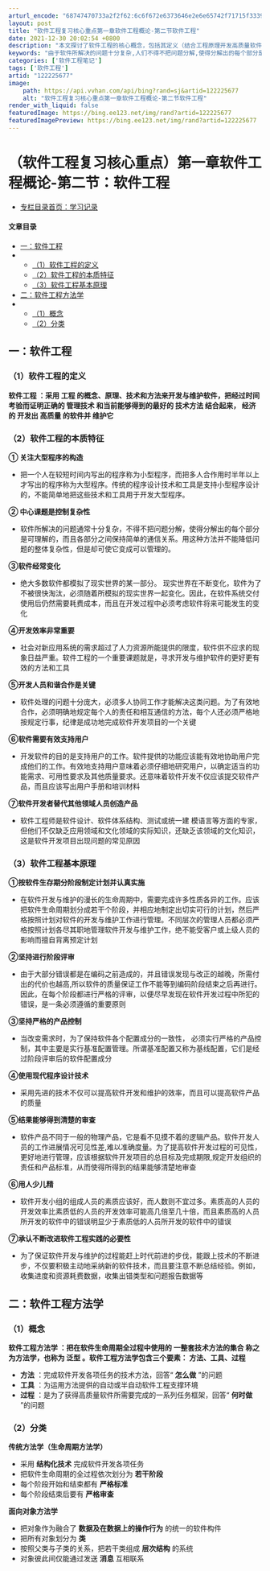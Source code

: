 ```yaml
---
arturl_encode: "68747470733a2f2f62:6c6f672e6373646e2e6e65742f71715f33393138333033342f:61727469636c652f64657461696c732f313232323235363737"
layout: post
title: "软件工程复习核心重点第一章软件工程概论-第二节软件工程"
date: 2021-12-30 20:02:54 +0800
description: "本文探讨了软件工程的核心概念，包括其定义（结合工程原理开发高质量软件）、本质特征（如大型程序构建、复"
keywords: "由于软件所解决的问题十分复杂,人们不得不把问题分解,使得分解出的每个部分是可理"
categories: ['软件工程笔记']
tags: ['软件工程']
artid: "122225677"
image:
    path: https://api.vvhan.com/api/bing?rand=sj&artid=122225677
    alt: "软件工程复习核心重点第一章软件工程概论-第二节软件工程"
render_with_liquid: false
featuredImage: https://bing.ee123.net/img/rand?artid=122225677
featuredImagePreview: https://bing.ee123.net/img/rand?artid=122225677
---
```


# （软件工程复习核心重点）第一章软件工程概论-第二节：软件工程

* [专栏目录首页：学习记录](https://zhangxing-tech.blog.csdn.net/article/details/122793073)

#### 文章目录

* [一：软件工程](#_5)
* + [（1）软件工程的定义](#1_6)
  + [（2）软件工程的本质特征](#2_10)
  + [（3）软件工程基本原理](#3_44)
* [二：软件工程方法学](#_81)
* + [（1）概念](#1_82)
  + [（2）分类](#2_90)

## 一：软件工程

### （1）软件工程的定义

**软件工程
：采用
工程
的概念、原理、技术和方法来开发与维护软件，把经过时间考验而证明正确的
管理技术
和当前能够得到的最好的
技术方法
结合起来，
经济的
开发出
高质量
的软件并
维护它**

### （2）软件工程的本质特征

**① 关注大型程序的构造**

* 把一个人在较短时间内写出的程序称为小型程序，而把多人合作用时半年以上才写出的程序称为大型程序。传统的程序设计技术和工具是支持小型程序设计的，不能简单地把这些技术和工具用于开发大型程序。

**② 中心课题是控制复杂性**

* 软件所解决的问题通常十分复杂，不得不把问题分解，使得分解出的每个部分是可理解的，而且各部分之间保持简单的通信关系。用这种方法并不能降低问题的整体复杂性，但是却可使它变成可以管理的。

**③软件经常变化**

* 绝大多数软件都模拟了现实世界的某一部分。 现实世界在不断变化，软件为了不被很快淘汰，必须随着所模拟的现实世界一起变化。因此，在软件系统交付使用后仍然需要耗费成本，而且在开发过程中必须考虑软件将来可能发生的变化

**④开发效率非常重要**

* 社会对新应用系统的需求超过了人力资源所能提供的限度，软件供不应求的现象日益严重。软件工程的一个重要课题就是，寻求开发与维护软件的更好更有效的方法和工具

**⑤开发人员和谐合作是关键**

* 软件处理的问题十分庞大，必须多人协同工作才能解决这类问题。为了有效地合作，必须明确地规定每个人的责任和相互通信的方法，每个人还必须严格地按规定行事，纪律是成功地完成软件开发项目的一个关键

**⑥软件需要有效支持用户**

* 开发软件的目的是支持用户的工作。软件提供的功能应该能有效地协助用户完成他们的工作。有效地支持用户意味着必须仔细地研究用户，以确定适当的功能需求、可用性要求及其他质量要求。还意味着软件开发不仅应该提交软件产品，而且应该写出用户手册和培训材料

**⑦软件开发者替代其他领域人员创造产品**

* 软件工程师是软件设计、软件体系结构、测试或统一建 模语言等方面的专家，但他们不仅缺乏应用领域和文化领域的实际知识，还缺乏该领域的文化知识，这是软件开发项目出现问题的常见原因

### （3）软件工程基本原理

**①按软件生存期分阶段制定计划并认真实施**

* 在软件开发与维护的漫长的生命周期中，需要完成许多性质各异的工作。应该把软件生命周期划分成若干个阶段，并相应地制定出切实可行的计划，然后严格按照计划对软件的开发与维护工作进行管理。不同层次的管理人员都必须严格按照计划各尽其职地管理软件开发与维护工作，绝不能受客户或上级人员的影响而擅自背离预定计划

**②坚持进行阶段评审**

* 由于大部分错误都是在编码之前造成的，并且错误发现与改正的越晚，所需付出的代价也越高,所以软件的质量保证工作不能等到编码阶段结束之后再进行。因此，在每个阶段都进行严格的评审，以便尽早发现在软件开发过程中所犯的错误，是一条必须遵循的重要原则

**③坚持严格的产品控制**

* 当改变需求时，为了保持软件各个配置成分的一致性， 必须实行严格的产品控制，其中主要是实行基准配置管理。所谓基准配置又称为基线配置，它们是经过阶段评审后的软件配置成分

**④使用现代程序设计技术**

* 采用先进的技术不仅可以提高软件开发和维护的效率，而且可以提高软件产品的质量

**⑤结果能够得到清楚的审查**

* 软件产品不同于一般的物理产品，它是看不见摸不着的逻辑产品。软件开发人员的工作进展情况可见性差,难以准确度量。为了提高软件开发过程的可见性，更好地进行管理，应该根据软件开发项目的总目标及完成期限,规定开发组织的责任和产品标准，从而使得所得到的结果能够清楚地审查

**⑥用人少儿精**

* 软件开发小组的组成人员的素质应该好，而人数则不宜过多。素质高的人员的开发效率比素质低的人员的开发效率可能高几倍至几十倍，而且素质高的人员所开发的软件中的错误明显少于素质低的人员所开发的软件中的错误

**⑦承认不断改进软件工程实践的必要性**

* 为了保证软件开发与维护的过程能赶上时代前进的步伐，能跟上技术的不断进步，不仅要积极主动地采纳新的软件技术，而且要注意不断总结经验。例如，收集进度和资源耗费数据，收集出错类型和问题报告数据等

## 二：软件工程方法学

### （1）概念

**软件工程方法学
：把在软件生命周期全过程中使用的
一整套技术方法的集合
称之为方法学，也称为
泛型
。软件工程方法学包含三个要素：
方法、工具、过程**

* **方法**
  ：完成软件开发各项任务的技术方法，回答“
  **怎么做**
  ”的问题
* **工具**
  ：为运用方法提供的自动或半自动软件工程支撑环境
* **过程**
  ：是为了获得高质量软件所需要完成的一系列任务框架，回答“
  **何时做**
  ”的问题

### （2）分类

**传统方法学（生命周期方法学）**

* 采用
  **结构化技术**
  完成软件开发各项任务
* 把软件生命周期的全过程依次划分为
  **若干阶段**
* 每个阶段开始和结束都有
  **严格标准**
* 每个阶段结束后要有
  **严格审查**

**面向对象方法学**

* 把对象作为融合了
  **数据及在数据上的操作行为**
  的统一的软件构件
* 把所有对象划分为
  **类**
* 按照父类与子类的关系，把若干类组成
  **层次结构**
  的系统
* 对象彼此间仅能通过发送
  **消息**
  互相联系